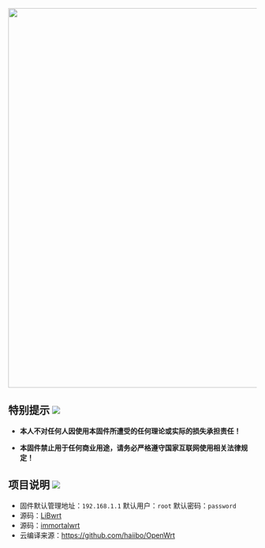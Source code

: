 <img width="768" src="https://github.com/openwrt/openwrt/blob/main/include/logo.png"/>

## 特别提示 [![](https://img.shields.io/badge/-个人免责声明-FFFFFF.svg)](#特别提示-)

- **本人不对任何人因使用本固件所遭受的任何理论或实际的损失承担责任！**

- **本固件禁止用于任何商业用途，请务必严格遵守国家互联网使用相关法律规定！**

## 项目说明 [![](https://img.shields.io/badge/-项目基本介绍-FFFFFF.svg)](#项目说明-)
- 固件默认管理地址：`192.168.1.1` 默认用户：`root` 默认密码：`password`
- 源码：[LiBwrt](https://github.com/LiBwrt-op/openwrt-6.x)
- 源码：[immortalwrt](https://github.com/immortalwrt/immortalwrt)
- 云编译来源：https://github.com/haiibo/OpenWrt

